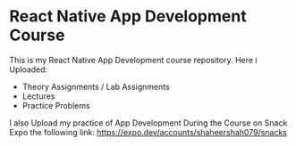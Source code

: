 
<h1>React Native App Development Course</h1>
<p>This is my React Native App Development course repository. Here i Uploaded:</p>
<ul>
    <li>Theory Assignments / Lab Assignments</li>
    <li>Lectures</li>
    <li>Practice Problems</li>
</ul>
<p>I also Upload my practice of App Development During the Course on Snack Expo the following link: <a href="https://expo.dev/accounts/shaheershah079/snacks">https://expo.dev/accounts/shaheershah079/snacks</a></p>
